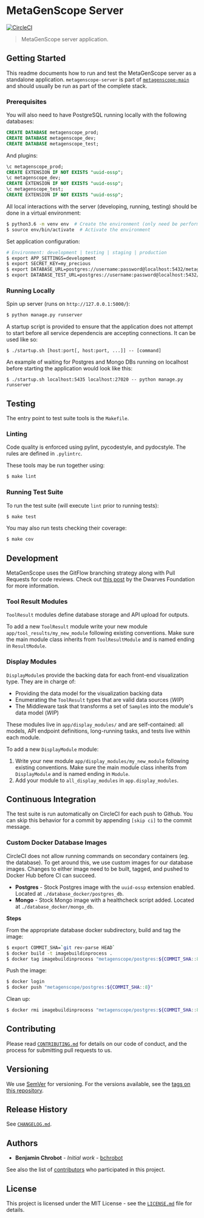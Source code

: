 # MetaGenScope Server

[![CircleCI](https://circleci.com/gh/MetaGenScope/metagenscope-server/tree/master.svg?style=svg)](https://circleci.com/gh/MetaGenScope/metagenscope-server/tree/master)

> MetaGenScope server application.

## Getting Started

This readme documents how to run and test the MetaGenScope server as a standalone application. `metagenscope-server` is part of [`metagenscope-main`](https://github.com/metagenscope/metagenscope-main) and should usually be run as part of the complete stack.

### Prerequisites

You will also need to have PostgreSQL running locally with the following databases:

```sql
CREATE DATABASE metagenscope_prod;
CREATE DATABASE metagenscope_dev;
CREATE DATABASE metagenscope_test;
```

And plugins:

```sql
\c metagenscope_prod;
CREATE EXTENSION IF NOT EXISTS "uuid-ossp";
\c metagenscope_dev;
CREATE EXTENSION IF NOT EXISTS "uuid-ossp";
\c metagenscope_test;
CREATE EXTENSION IF NOT EXISTS "uuid-ossp";
```

All local interactions with the server (developing, running, testing) should be done in a virtual environment:

```sh
$ python3.6 -m venv env  # Create the environment (only need be performed once)
$ source env/bin/activate  # Activate the environment
```

Set application configuration:

```sh
# Environment: development | testing | staging | production
$ export APP_SETTINGS=development
$ export SECRET_KEY=my_precious
$ export DATABASE_URL=postgres://username:password@localhost:5432/metagenscope_dev
$ export DATABASE_TEST_URL=postgres://username:password@localhost:5432/metagenscope_test
```

### Running Locally

Spin up server (runs on `http://127.0.0.1:5000/`):

```sh
$ python manage.py runserver
```

A startup script is provided to ensure that the application does not attempt to start before all service dependencis are accepting connections. It can be used like so:

```
$ ./startup.sh [host:port[, host:port, ...]] -- [command]
```

An example of waiting for Postgres and Mongo DBs running on localhost before starting the application would look like this:

```
$ ./startup.sh localhost:5435 localhost:27020 -- python manage.py runserver
```

## Testing

The entry point to test suite tools is the `Makefile`.

### Linting

Code quality is enforced using pylint, pycodestyle, and pydocstyle. The rules are defined in `.pylintrc`.

These tools may be run together using:

```sh
$ make lint
```

### Running Test Suite

To run the test suite (will execute  `lint` prior to running tests):

```sh
$ make test
```

You may also run tests checking their coverage:

```sh
$ make cov
```

## Development

MetaGenScope uses the GitFlow branching strategy along with Pull Requests for code reviews. Check out [this post](https://devblog.dwarvesf.com/post/git-best-practices/) by the Dwarves Foundation for more information.

### Tool Result Modules

`ToolResult` modules define database storage and API upload for outputs.

To add a new `ToolResult` module write your new module `app/tool_results/my_new_module` following existing conventions. Make sure the main module class inherits from `ToolResultModule` and is named ending in `ResultModule`.

### Display Modules

`DisplayModule`s provide the backing data for each front-end visualization type. They are in charge of:

- Providing the data model for the visualization backing data
- Enumerating the `ToolResult` types that are valid data sources (_WIP_)
- The Middleware task that transforms a set of `Sample`s into the module's data model (_WIP_)

These modules live in `app/display_modules/` and are self-contained: all models, API endpoint definitions, long-running tasks, and tests live within each module.

To add a new `DisplayModule` module:
1. Write your new module `app/display_modules/my_new_module` following existing conventions. Make sure the main module class inherits from `DisplayModule` and is named ending in `Module`.
2. Add your module to `all_display_modules` in `app.display_modules`.

## Continuous Integration

The test suite is run automatically on CircleCI for each push to Github. You can skip this behavior for a commit by appending `[skip ci]` to the commit message.

### Custom Docker Database Images

CircleCI does not allow running commands on secondary containers (eg. the database). To get around this, we use custom images for our database images. Changes to either image need to be built, tagged, and pushed to Docker Hub before CI can succeed.

- **Postgres** - Stock Postgres image with the `uuid-ossp` extension enabled. Located at `./database_docker/postgres_db`.
- **Mongo** - Stock Mongo image with a healthcheck script added. Located at `./database_docker/mongo_db`.

**Steps**

From the appropriate database docker subdirectory, build and tag the image:

```sh
$ export COMMIT_SHA=`git rev-parse HEAD`
$ docker build -t imagebuildinprocess .
$ docker tag imagebuildinprocess "metagenscope/postgres:${COMMIT_SHA::8}"
```

Push the image:

```sh
$ docker login
$ docker push "metagenscope/postgres:${COMMIT_SHA::8}"
```

Clean up:

```sh
$ docker rmi imagebuildinprocess "metagenscope/postgres:${COMMIT_SHA::8}"
```

## Contributing

Please read [`CONTRIBUTING.md`](CONTRIBUTING.md) for details on our code of conduct, and the process for submitting pull requests to us.

## Versioning

We use [SemVer](http://semver.org/) for versioning. For the versions available, see the [tags on this repository][project-tags].

## Release History

See [`CHANGELOG.md`](CHANGELOG.md).

## Authors

* **Benjamin Chrobot** - _Initial work_ - [bchrobot](https://github.com/bchrobot)

See also the list of [contributors][contributors] who participated in this project.

## License

This project is licensed under the MIT License - see the [`LICENSE.md`](LICENSE.md) file for details.


[project-tags]: https://github.com/metagenscope/metagenscope-server/tags
[contributors]: https://github.com/metagenscope/metagenscope-server/contributors
